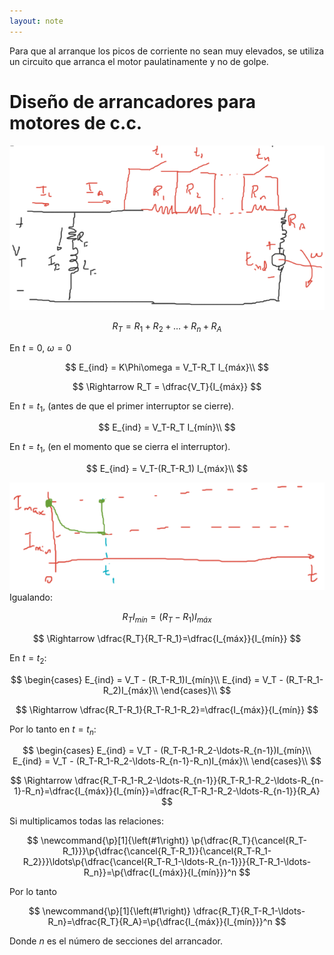 ```yaml
---
layout: note
---
```


Para que al arranque los picos de corriente no sean muy elevados, se utiliza un circuito que arranca el motor paulatinamente y no de golpe.

# Diseño de arrancadores para motores de c.c.
![2c0fba96ab76b620d38021f9adfd6aee.png](../../img/caf54b27759549caa495b5ae1e0837bc.png)

$$
R_{T} = R_1 + R_2 + \ldots + R_n + R_A
$$

En $t=0$, $\omega=0$

$$
E_{ind} = K\Phi\omega = V_T-R_T I_{máx}\\
$$

$$
\Rightarrow R_T = \dfrac{V_T}{I_{máx}}
$$


En $t=t_1$, (antes de que el primer interruptor se cierre).

$$
E_{ind} = V_T-R_T I_{mín}\\
$$


En $t=t_1$, (en el momento que se cierra el interruptor).

$$
E_{ind} = V_T-(R_T-R_1) I_{máx}\\
$$

![ae33fcea4a6c8b199b40d02727babdd9.png](../../img/e9475a2335334d2d8dd5b3dbb18632ae.png)
Igualando:

$$
R_T I_{mín} = (R_T-R_1)I_{máx}
$$

$$
\Rightarrow \dfrac{R_T}{R_T-R_1}=\dfrac{I_{máx}}{I_{mín}}
$$

En $t=t_2$:

$$
\begin{cases}
E_{ind} = V_T - (R_T-R_1)I_{mín}\\
E_{ind} = V_T - (R_T-R_1-R_2)I_{máx}\\
\end{cases}\\
$$

$$
\Rightarrow \dfrac{R_T-R_1}{R_T-R_1-R_2}=\dfrac{I_{máx}}{I_{mín}}
$$

Por lo tanto en $t=t_n$:

$$
\begin{cases}
E_{ind} = V_T - (R_T-R_1-R_2-\ldots-R_{n-1})I_{mín}\\
E_{ind} = V_T - (R_T-R_1-R_2-\ldots-R_{n-1}-R_n)I_{máx}\\
\end{cases}\\
$$

$$
\Rightarrow \dfrac{R_T-R_1-R_2-\ldots-R_{n-1}}{R_T-R_1-R_2-\ldots-R_{n-1}-R_n}=\dfrac{I_{máx}}{I_{mín}}=\dfrac{R_T-R_1-R_2-\ldots-R_{n-1}}{R_A}
$$

Si multiplicamos todas las relaciones:

$$
\newcommand{\p}[1]{\left(#1\right)}
\p{\dfrac{R_T}{\cancel{R_T-R_1}}}\p{\dfrac{\cancel{R_T-R_1}}{\cancel{R_T-R_1-R_2}}}\ldots\p{\dfrac{\cancel{R_T-R_1-\ldots-R_{n-1}}}{R_T-R_1-\ldots-R_n}}=\p{\dfrac{I_{máx}}{I_{mín}}}^n
$$

Por lo tanto

$$
\newcommand{\p}[1]{\left(#1\right)}
\dfrac{R_T}{R_T-R_1-\ldots-R_n}=\dfrac{R_T}{R_A}=\p{\dfrac{I_{máx}}{I_{mín}}}^n
$$

Donde $n$ es el número de secciones del arrancador.